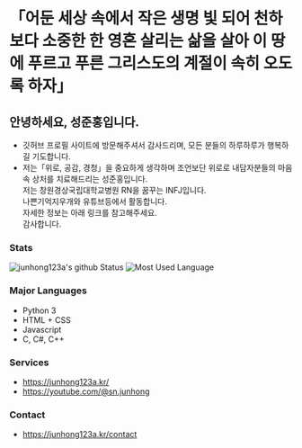 # 「어둔 세상 속에서 작은 생명 빛 되어 천하보다 소중한 한 영혼 살리는 삶을 살아 이 땅에 푸르고 푸른 그리스도의 계절이 속히 오도록 하자」
## 안녕하세요, 성준홍입니다.
* 깃허브 프로필 사이트에 방문해주셔서 감사드리며, 모든 분들의 하루하루가 행복하길 기도합니다.
* 저는「위로, 공감, 경청」을 중요하게 생각하며 조언보단 위로로 내담자분들의 마음속 상처를 치료해드리는 성준홍입니다.<br/>
저는 창원경상국립대학교병원 RN을 꿈꾸는 INFJ입니다.<br/>
나쁜기억지우개와 유튜브등에서 활동합니다.<br/>
자세한 정보는 아래 링크를 참고해주세요.<br/>
감사합니다.<br/>

### Stats
![junhong123a's github Status](https://github-readme-stats.vercel.app/api?username=junhong123a&count_private=true&show_icons=true&theme=tokyonight)
![Most Used Language](https://github-readme-stats.vercel.app/api/top-langs/?username=junhong123a&theme=tokyonight&layout=compact)<br/>

### Major Languages
* Python 3
* HTML + CSS
* Javascript
* C, C#, C++

### Services
* https://junhong123a.kr/
* https://youtube.com/@sn.junhong

### Contact
* https://junhong123a.kr/contact

